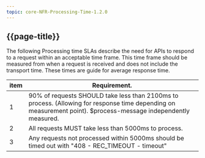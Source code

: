 ```yaml
---
topic: core-NFR-Processing-Time-1.2.0
---
```



## {{page-title}}

The following Processing time SLAs describe the need for APIs to respond to a request within an acceptable time frame. This time frame should be measured from when a request is received and does not include the transport time.
These times are guide for average response time.

| item | Requirement.                                                                                                                                                   |
|------|----------------------------------------------------------------------------------------------------------------------------------------------------------------|
| 1    | 90% of requests SHOULD take less than 2100ms to process. (Allowing for response time depending on measurement point). $process-message independently measured. |
| 2    | All requests MUST take less than 5000ms to process.                                                                                                            |
| 3    | Any requests not processed within 5000ms should be timed out with "408 - REC_TIMEOUT - timeout"                                                    